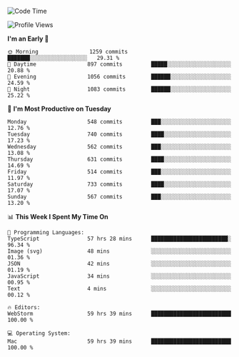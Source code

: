 <!--START_SECTION:waka-->
![Code Time](http://img.shields.io/badge/Code%20Time-2%2C821%20hrs%206%20mins-blue)

![Profile Views](http://img.shields.io/badge/Profile%20Views-1-blue)

**I'm an Early 🐤** 

```text
🌞 Morning                1259 commits        ███████░░░░░░░░░░░░░░░░░░   29.31 % 
🌆 Daytime                897 commits         █████░░░░░░░░░░░░░░░░░░░░   20.88 % 
🌃 Evening                1056 commits        ██████░░░░░░░░░░░░░░░░░░░   24.59 % 
🌙 Night                  1083 commits        ██████░░░░░░░░░░░░░░░░░░░   25.22 % 
```
📅 **I'm Most Productive on Tuesday** 

```text
Monday                   548 commits         ███░░░░░░░░░░░░░░░░░░░░░░   12.76 % 
Tuesday                  740 commits         ████░░░░░░░░░░░░░░░░░░░░░   17.23 % 
Wednesday                562 commits         ███░░░░░░░░░░░░░░░░░░░░░░   13.08 % 
Thursday                 631 commits         ████░░░░░░░░░░░░░░░░░░░░░   14.69 % 
Friday                   514 commits         ███░░░░░░░░░░░░░░░░░░░░░░   11.97 % 
Saturday                 733 commits         ████░░░░░░░░░░░░░░░░░░░░░   17.07 % 
Sunday                   567 commits         ███░░░░░░░░░░░░░░░░░░░░░░   13.20 % 
```


📊 **This Week I Spent My Time On** 

```text
💬 Programming Languages: 
TypeScript               57 hrs 28 mins      ████████████████████████░   96.34 % 
Image (svg)              48 mins             ░░░░░░░░░░░░░░░░░░░░░░░░░   01.36 % 
JSON                     42 mins             ░░░░░░░░░░░░░░░░░░░░░░░░░   01.19 % 
JavaScript               34 mins             ░░░░░░░░░░░░░░░░░░░░░░░░░   00.95 % 
Text                     4 mins              ░░░░░░░░░░░░░░░░░░░░░░░░░   00.12 % 

🔥 Editors: 
WebStorm                 59 hrs 39 mins      █████████████████████████   100.00 % 

💻 Operating System: 
Mac                      59 hrs 39 mins      █████████████████████████   100.00 % 
```


<!--END_SECTION:waka-->
